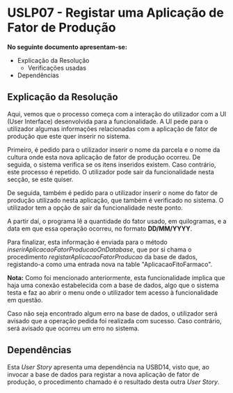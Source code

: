 # USLP07 - Registar uma Aplicação de Fator de Produção

**No seguinte documento apresentam-se:**
* Explicação da Resolução
    * Verificações usadas
* Dependências

## Explicação da Resolução

Aqui, vemos que o processo começa com a interação do utilizador com a UI (User Interface) desenvolvida para a funcionalidade.
A UI pede para o utilizador algumas informações relacionadas com a aplicação de fator de produção que este quer inserir no sistema.

Primeiro, é pedido para o utilizador inserir o nome da parcela e o nome da cultura onde esta nova aplicação de fator de produção ocorreu. De seguida, o sistema verifica se os itens inseridos existem. Caso contrário, este processo é repetido. O utilizador pode sair da funcionalidade nesta secção, se este quiser.

De seguida, também é pedido para o utilizador inserir o nome do fator de produção utilizado nesta aplicação, que também é verificado no sistema. O utilizador tem a opção de sair da funcionalidade neste ponto.

A partir daí, o programa lê a quantidade do fator usado, em quilogramas, e a data em que essa operação ocorreu, no formato **DD/MM/YYYY**.

Para finalizar, esta informação é enviada para o método *inserirAplicacaoFatorProducaoOnDatabase*, que por si chama o procedimento *registarAplicacaoFatorProducao* da base de dados, registando-a como uma entrada nova na table "AplicacaoFitoFarmaco".

**Nota:** Como foi mencionado anteriormente, esta funcionalidade implica que haja uma conexão estabelecida com a base de dados, algo que o sistema testa e faz ao abrir o menu onde o utilizador tem acesso à funcionalidade em questão.

Caso não seja encontrado algum erro na base de dados, o utilizador será avisado que a operação pedida foi realizada com sucesso. Caso contrário, será avisado que ocorreu um erro no sistema.


## Dependências

Esta *User Story* apresenta uma dependência na USBD14, visto que, ao invocar a base de dados para registar a nova aplicação de fator de produção, o procedimento chamado é o resultado desta outra *User Story*.
